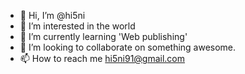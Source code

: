 - 👋 Hi, I’m @hi5ni
- 👀 I’m interested in the world
- 🌱 I’m currently learning 'Web publishing'
- 💞️ I’m looking to collaborate on something awesome.
- 📫 How to reach me hi5ni91@gmail.com

<!---
hi5ni/hi5ni is a ✨ special ✨ repository because its `README.md` (this file) appears on your GitHub profile.
You can click the Preview link to take a look at your changes.
--->
